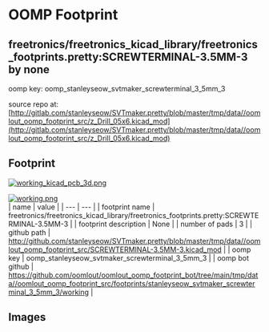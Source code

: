 # OOMP Footprint  
## freetronics/freetronics_kicad_library/freetronics_footprints.pretty:SCREWTERMINAL-3.5MM-3  by none  
  
oomp key: oomp_stanleyseow_svtmaker_screwterminal_3_5mm_3  
  
source repo at: [http://gitlab.com/stanleyseow/SVTmaker.pretty/blob/master/tmp/data//oomlout_oomp_footprint_src/z_Drill_05x6.kicad_mod](http://gitlab.com/stanleyseow/SVTmaker.pretty/blob/master/tmp/data//oomlout_oomp_footprint_src/z_Drill_05x6.kicad_mod)  
## Footprint  
  
[![working_kicad_pcb_3d.png](working_kicad_pcb_3d_600.png)](working_kicad_pcb_3d.png)  
  
[![working.png](working_600.png)](working.png)  
| name | value | 
| --- | --- | 
| footprint name | freetronics/freetronics_kicad_library/freetronics_footprints.pretty:SCREWTERMINAL-3.5MM-3 | 
| footprint description | None | 
| number of pads | 3 | 
| github path | http://github.com/stanleyseow/SVTmaker.pretty/blob/master/tmp/data//oomlout_oomp_footprint_src/SCREWTERMINAL-3.5MM-3.kicad_mod | 
| oomp key | oomp_stanleyseow_svtmaker_screwterminal_3_5mm_3 | 
| oomp bot github | https://github.com/oomlout/oomlout_oomp_footprint_bot/tree/main/tmp/data//oomlout_oomp_footprint_src/footprints/stanleyseow_svtmaker_screwterminal_3_5mm_3/working | 
## Images  
